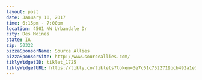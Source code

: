 ---
layout: post
date: January 10, 2017
time: 6:15pm - 7:00pm
location: 4501 NW Urbandale Dr
city: Des Moines
state: IA
zip: 50322
pizzaSponsorName: Source Allies
pizzaSponsorSite: http://www.sourceallies.com/
tiklyWidgetID: tiklet_1725
tiklyWidgetURL: https://tikly.co/tiklets?token=3e7c61c7522719bcb492a1e3c2eafad05b784223
---